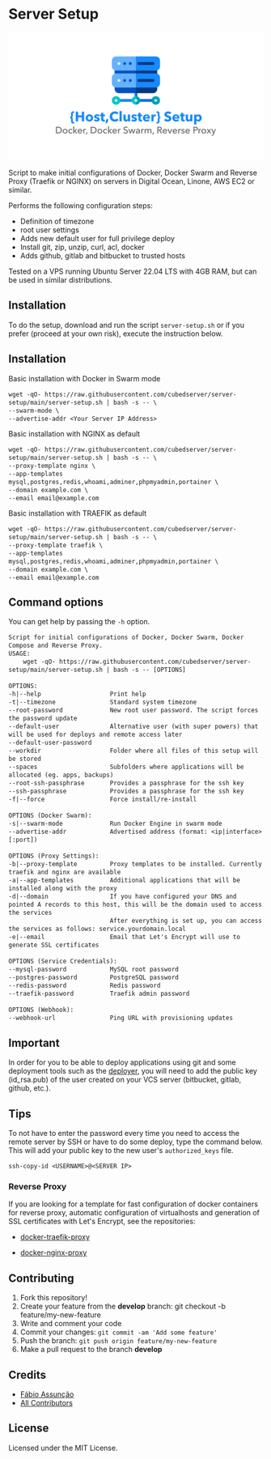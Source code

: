 # Server Setup

<div align="center">
  <img src="cover.svg" loading="lazy" />
</div>

Script to make initial configurations of Docker, Docker Swarm and Reverse Proxy (Traefik or NGINX) on servers in Digital Ocean, Linone, AWS EC2 or similar.

Performs the following configuration steps:

* Definition of timezone
* root user settings
* Adds new default user for full privilege deploy
* Install git, zip, unzip, curl, acl, docker
* Adds github, gitlab and bitbucket to trusted hosts

Tested on a VPS running Ubuntu Server 22.04 LTS with 4GB RAM, but can be used in similar distributions.

## Installation

To do the setup, download and run the script `server-setup.sh` or if you prefer (proceed at your own risk), execute the instruction below.

## Installation


Basic installation with Docker in Swarm mode
~~~
wget -qO- https://raw.githubusercontent.com/cubedserver/server-setup/main/server-setup.sh | bash -s -- \
--swarm-mode \
--advertise-addr <Your Server IP Address>
~~~


Basic installation with NGINX as default
~~~
wget -qO- https://raw.githubusercontent.com/cubedserver/server-setup/main/server-setup.sh | bash -s -- \
--proxy-template nginx \
--app-templates mysql,postgres,redis,whoami,adminer,phpmyadmin,portainer \
--domain example.com \
--email email@example.com
~~~

Basic installation with TRAEFIK as default
~~~
wget -qO- https://raw.githubusercontent.com/cubedserver/server-setup/main/server-setup.sh | bash -s -- \
--proxy-template traefik \
--app-templates mysql,postgres,redis,whoami,adminer,phpmyadmin,portainer \
--domain example.com \
--email email@example.com
~~~

## Command options

You can get help by passing the `-h` option.

~~~
Script for initial configurations of Docker, Docker Swarm, Docker Compose and Reverse Proxy.
USAGE:
    wget -qO- https://raw.githubusercontent.com/cubedserver/server-setup/main/server-setup.sh | bash -s -- [OPTIONS]

OPTIONS:
-h|--help                   Print help
-t|--timezone               Standard system timezone
--root-password             New root user password. The script forces the password update
--default-user              Alternative user (with super powers) that will be used for deploys and remote access later
--default-user-password
--workdir                   Folder where all files of this setup will be stored
--spaces                    Subfolders where applications will be allocated (eg. apps, backups)
--root-ssh-passphrase       Provides a passphrase for the ssh key
--ssh-passphrase            Provides a passphrase for the ssh key
-f|--force                  Force install/re-install

OPTIONS (Docker Swarm):
-s|--swarm-mode             Run Docker Engine in swarm mode
--advertise-addr            Advertised address (format: <ip|interface>[:port])

OPTIONS (Proxy Settings):
-b|--proxy-template         Proxy templates to be installed. Currently traefik and nginx are available
-a|--app-templates          Additional applications that will be installed along with the proxy
-d|--domain                 If you have configured your DNS and pointed A records to this host, this will be the domain used to access the services
                            After everything is set up, you can access the services as follows: service.yourdomain.local
-e|--email                  Email that Let's Encrypt will use to generate SSL certificates

OPTIONS (Service Credentials):
--mysql-password            MySQL root password
--postgres-password         PostgreSQL password
--redis-password            Redis password
--traefik-password          Traefik admin password  

OPTIONS (Webhook):
--webhook-url               Ping URL with provisioning updates
~~~

## Important
In order for you to be able to deploy applications using git and some deployment tools such as the [deployer](https://deployer.org/), you will need to add the public key (id_rsa.pub) of the user created on your VCS server (bitbucket, gitlab, github, etc.).

## Tips

To not have to enter the password every time you need to access the remote server by SSH or have to do some deploy, type the command below. This will add your public key to the new user's ```authorized_keys``` file.

```
ssh-copy-id <USERNAME>@<SERVER IP>
```

### Reverse Proxy

If you are looking for a template for fast configuration of docker containers for reverse proxy, automatic configuration of virtualhosts and generation of SSL certificates with Let's Encrypt, see the repositories:

 * [docker-traefik-proxy](https://github.com/cubedserver/server-setup/tree/main/traefik-proxy)

 * [docker-nginx-proxy](https://github.com/cubedserver/server-setup/tree/main/nginx-proxy)

## Contributing

1. Fork this repository!
2. Create your feature from the **develop** branch: git checkout -b feature/my-new-feature
3. Write and comment your code
4. Commit your changes: `git commit -am 'Add some feature'`
5. Push the branch: `git push origin feature/my-new-feature`
6. Make a pull request to the branch **develop**

## Credits

* [Fábio Assunção](https://github.com/fabioassuncao)
* [All Contributors](../../contributors)


## License

Licensed under the MIT License.
